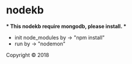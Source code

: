 # nodekb
<strong>* This nodekb require mongodb, please install. *</strong>
<ul>
  <li>init node_modules by -> "npm install"</li>
  <li>run by -> "nodemon"</li>
</ul>
<p>Copyright &copy; 2018</p>
